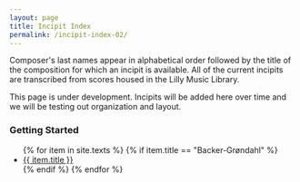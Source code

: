 ```yaml
---
layout: page
title: Incipit Index
permalink: /incipit-index-02/
---
```


<div class="toc">
  <p>Composer's last names appear in alphabetical order followed by the title of the composition for which an incipit is available. All of the current incipits are transcribed from scores housed in the Lilly Music Library.</p>
  <p>This page is under development. Incipits will be added here over time and we will be testing out organization and layout.</p>

<h3>Getting Started</h3>
<ul>
    {% for item in site.texts %}
      {% if item.title == "Backer-Grøndahl" %}
        <li><a href="{{ site.url }}">{{ item.title }}</a></li>
      {% endif %}
    {% endfor %}
</ul>
</div>
